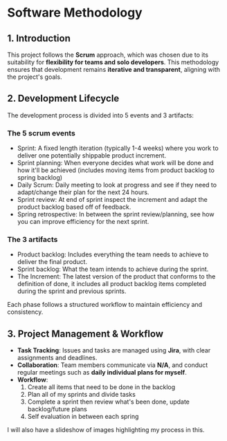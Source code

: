 # Software Methodology

## 1. Introduction
This project follows the **Scrum** approach, which was chosen due to its suitability for **flexibility for teams and solo developers**. This methodology ensures that development remains **iterative and transparent**, aligning with the project's goals.

## 2. Development Lifecycle
The development process is divided into 5 events and 3 artifacts: 

### The 5 scrum events
- Sprint: A fixed length iteration (typically 1-4 weeks) where you work to deliver one potentially shippable product increment.
- Sprint planning: When everyone decides what work will be done and how it'll be achieved (includes moving items from product backlog to spring backlog)
- Daily Scrum: Daily meeting to look at progress and see if they need to adapt/change their plan for the next 24 hours. 
- Sprint review: At end of sprint inspect the increment and adapt the product backlog based off of feedback. 
- Spring retrospective: In between the sprint review/planning, see how you can improve efficiency for the next sprint. 

### The 3 artifacts
- Product backlog: Includes everything the team needs to achieve to deliver the final product. 
- Sprint backlog: What the team intends to achieve during the sprint.
- The Increment: The latest version of the product that conforms to the definition of done, it includes all product backlog items completed during the sprint and previous sprints. 

Each phase follows a structured workflow to maintain efficiency and consistency.

## 3. Project Management & Workflow
- **Task Tracking**: Issues and tasks are managed using **Jira**, with clear assignments and deadlines.
- **Collaboration**: Team members communicate via **N/A**, and conduct regular meetings such as **daily individual plans for myself**.
- **Workflow**:
  1. Create all items that need to be done in the backlog
  2. Plan all of my sprints and divide tasks
  3. Complete a sprint then review what's been done, update backlog/future plans
  4. Self evaluation in between each spring

I will also have a slideshow of images highlighting my process in this. 
